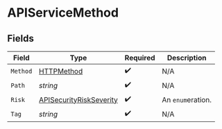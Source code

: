 # APIServiceMethod


## Fields

| Field                                                                     | Type                                                                      | Required                                                                  | Description                                                               |
| ------------------------------------------------------------------------- | ------------------------------------------------------------------------- | ------------------------------------------------------------------------- | ------------------------------------------------------------------------- |
| `Method`                                                                  | [HTTPMethod](../../models/shared/httpmethod.md)                           | :heavy_check_mark:                                                        | N/A                                                                       |
| `Path`                                                                    | *string*                                                                  | :heavy_check_mark:                                                        | N/A                                                                       |
| `Risk`                                                                    | [APISecurityRiskSeverity](../../models/shared/apisecurityriskseverity.md) | :heavy_check_mark:                                                        | An `enum`eration.                                                         |
| `Tag`                                                                     | *string*                                                                  | :heavy_check_mark:                                                        | N/A                                                                       |